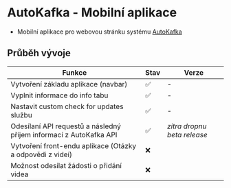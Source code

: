 # AutoKafka - Mobilní aplikace
- Mobilní aplikace pro webovou stránku systému [AutoKafka](https://cernyrob.in/kafka)

## Průběh vývoje
| Funkce   | Stav      | Verze 
| -------- | --------- | ----- |
| Vytvoření základu aplikace (navbar) | ✅ | - |
| Vyplnit informace do info tabu | ✅ | - |
| Nastavit custom check for updates službu | ✅ | - |
| Odesílaní API requestů a následný příjem informací z AutoKafka API | ✅ | *zítra dropnu beta release* |
| Vytvoření front-endu aplikace (Otázky a odpovědi z videí) | ❌ |
| Možnost odesílat žádosti o přidání videa | ❌ |
